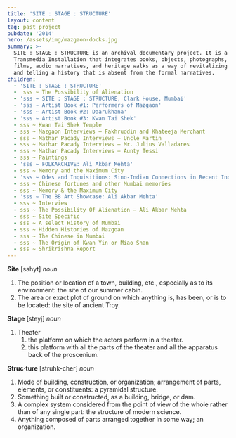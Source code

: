 ```yaml
---
title: 'SITE : STAGE : STRUCTURE'
layout: content
tag: past project
pubdate: '2014'
hero: /assets/img/mazgaon-docks.jpg
summary: >-
  SITE : STAGE : STRUCTURE is an archival documentary project. It is a
  Transmedia Installation that integrates books, objects, photographs, short
  films, audio narratives, and heritage walks as a way of revitalizing memories
  and telling a history that is absent from the formal narratives.
children:
  - 'SITE : STAGE : STRUCTURE'
  -  sss ~ The Possibility of Alienation
  - 'sss ~ SITE : STAGE : STRUCTURE, Clark House, Mumbai'
  - 'sss ~ Artist Book #1: Performers of Mazgaon'
  - 'sss ~ Artist Book #2: Daarukhana'
  - 'sss ~ Artist Book #3: Kwan Tai Shek'
  - sss ~ Kwan Tai Shek Temple
  - sss ~ Mazgaon Interviews – Fakhruddin and Khateeja Merchant
  - sss ~ Mathar Pacady Interviews – Uncle Martin
  - sss ~ Mathar Pacady Interviews – Mr. Julius Valladares
  - sss ~ Mathar Pacady Interviews – Aunty Tessi
  - sss ~ Paintings
  - 'sss ~ FOLKARCHIVE: Ali Akbar Mehta'
  - sss ~ Memory and the Maximum City
  - 'sss ~ Odes and Inquisitions: Sino-Indian Connections in Recent Indian Art'
  - sss ~ Chinese fortunes and other Mumbai memories
  - sss ~ Memory & the Maximum City
  - 'sss ~ The BB Art Showcase: Ali Akbar Mehta'
  - sss ~ Interview
  - sss ~ The Possibility Of Alienation – Ali Akbar Mehta
  - sss ~ Site Specific
  - sss ~ A select History of Mumbai
  - sss ~ Hidden Histories of Mazgoan
  - sss ~ The Chinese in Mumbai
  - sss ~ The Origin of Kwan Yin or Miao Shan
  - sss ~ Shrikrishna Report
---
```

**Site** \[sahyt] _noun_

1. The position or location of a town, building, etc., especially as to its environment: the site of our summer cabin.
2. The area or exact plot of ground on which anything is, has been, or is to be located: the site of ancient Troy.

**Stage** \[steyj] _noun_

1. Theater
   1. the platform on which the actors perform in a theater.
   2. this platform with all the parts of the theater and all the apparatus back of the proscenium.

**Struc·ture** \[struhk-cher] _noun_

1. Mode of building, construction, or organization; arrangement of parts, elements, or constituents: a pyramidal structure.
2. Something built or constructed, as a building, bridge, or dam.
3. A complex system considered from the point of view of the whole rather than of any single part: the structure of modern science.
4. Anything composed of parts arranged together in some way; an organization.
